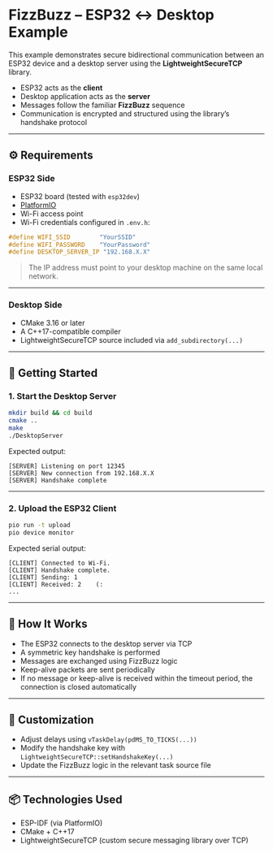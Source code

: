 # FizzBuzz – ESP32 ↔ Desktop Example

This example demonstrates secure bidirectional communication between an ESP32 device and a desktop server using the **LightweightSecureTCP** library.

- ESP32 acts as the **client**
- Desktop application acts as the **server**
- Messages follow the familiar **FizzBuzz** sequence
- Communication is encrypted and structured using the library’s handshake protocol

---

## ⚙️ Requirements

### ESP32 Side
- ESP32 board (tested with `esp32dev`)
- [PlatformIO](https://platformio.org/)
- Wi-Fi access point
- Wi-Fi credentials configured in `.env.h`:

```cpp
#define WIFI_SSID        "YourSSID"
#define WIFI_PASSWORD    "YourPassword"
#define DESKTOP_SERVER_IP "192.168.X.X"
```

> The IP address must point to your desktop machine on the same local network.

---

### Desktop Side
- CMake 3.16 or later  
- A C++17-compatible compiler  
- LightweightSecureTCP source included via `add_subdirectory(...)`

---

## 🚀 Getting Started

### 1. Start the Desktop Server

```bash
mkdir build && cd build
cmake ..
make
./DesktopServer
```

Expected output:
```
[SERVER] Listening on port 12345
[SERVER] New connection from 192.168.X.X
[SERVER] Handshake complete
```

---

### 2. Upload the ESP32 Client

```bash
pio run -t upload
pio device monitor
```

Expected serial output:
```
[CLIENT] Connected to Wi-Fi.
[CLIENT] Handshake complete.
[CLIENT] Sending: 1
[CLIENT] Received: 2    (:
...
```

---

## 🧠 How It Works

- The ESP32 connects to the desktop server via TCP
- A symmetric key handshake is performed
- Messages are exchanged using FizzBuzz logic
- Keep-alive packets are sent periodically
- If no message or keep-alive is received within the timeout period, the connection is closed automatically

---

## 🔧 Customization

- Adjust delays using `vTaskDelay(pdMS_TO_TICKS(...))`
- Modify the handshake key with `LightweightSecureTCP::setHandshakeKey(...)`
- Update the FizzBuzz logic in the relevant task source file

---

## 📦 Technologies Used

- ESP-IDF (via PlatformIO)  
- CMake + C++17  
- LightweightSecureTCP (custom secure messaging library over TCP)
